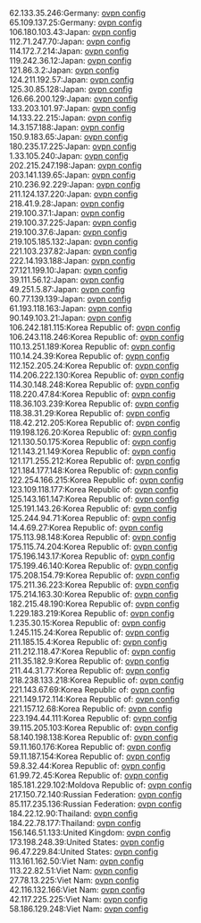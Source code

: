 62.133.35.246:Germany: [ovpn config](vpn/62_133_35_246.ovpn)  
65.109.137.25:Germany: [ovpn config](vpn/65_109_137_25.ovpn)  
106.180.103.43:Japan: [ovpn config](vpn/106_180_103_43.ovpn)  
112.71.247.70:Japan: [ovpn config](vpn/112_71_247_70.ovpn)  
114.172.7.214:Japan: [ovpn config](vpn/114_172_7_214.ovpn)  
119.242.36.12:Japan: [ovpn config](vpn/119_242_36_12.ovpn)  
121.86.3.2:Japan: [ovpn config](vpn/121_86_3_2.ovpn)  
124.211.192.57:Japan: [ovpn config](vpn/124_211_192_57.ovpn)  
125.30.85.128:Japan: [ovpn config](vpn/125_30_85_128.ovpn)  
126.66.200.129:Japan: [ovpn config](vpn/126_66_200_129.ovpn)  
133.203.101.97:Japan: [ovpn config](vpn/133_203_101_97.ovpn)  
14.133.22.215:Japan: [ovpn config](vpn/14_133_22_215.ovpn)  
14.3.157.188:Japan: [ovpn config](vpn/14_3_157_188.ovpn)  
150.9.183.65:Japan: [ovpn config](vpn/150_9_183_65.ovpn)  
180.235.17.225:Japan: [ovpn config](vpn/180_235_17_225.ovpn)  
1.33.105.240:Japan: [ovpn config](vpn/1_33_105_240.ovpn)  
202.215.247.198:Japan: [ovpn config](vpn/202_215_247_198.ovpn)  
203.141.139.65:Japan: [ovpn config](vpn/203_141_139_65.ovpn)  
210.236.92.229:Japan: [ovpn config](vpn/210_236_92_229.ovpn)  
211.124.137.220:Japan: [ovpn config](vpn/211_124_137_220.ovpn)  
218.41.9.28:Japan: [ovpn config](vpn/218_41_9_28.ovpn)  
219.100.37.1:Japan: [ovpn config](vpn/219_100_37_1.ovpn)  
219.100.37.225:Japan: [ovpn config](vpn/219_100_37_225.ovpn)  
219.100.37.6:Japan: [ovpn config](vpn/219_100_37_6.ovpn)  
219.105.185.132:Japan: [ovpn config](vpn/219_105_185_132.ovpn)  
221.103.237.82:Japan: [ovpn config](vpn/221_103_237_82.ovpn)  
222.14.193.188:Japan: [ovpn config](vpn/222_14_193_188.ovpn)  
27.121.199.10:Japan: [ovpn config](vpn/27_121_199_10.ovpn)  
39.111.56.12:Japan: [ovpn config](vpn/39_111_56_12.ovpn)  
49.251.5.87:Japan: [ovpn config](vpn/49_251_5_87.ovpn)  
60.77.139.139:Japan: [ovpn config](vpn/60_77_139_139.ovpn)  
61.193.118.163:Japan: [ovpn config](vpn/61_193_118_163.ovpn)  
90.149.103.21:Japan: [ovpn config](vpn/90_149_103_21.ovpn)  
106.242.181.115:Korea Republic of: [ovpn config](vpn/106_242_181_115.ovpn)  
106.243.118.246:Korea Republic of: [ovpn config](vpn/106_243_118_246.ovpn)  
110.13.251.189:Korea Republic of: [ovpn config](vpn/110_13_251_189.ovpn)  
110.14.24.39:Korea Republic of: [ovpn config](vpn/110_14_24_39.ovpn)  
112.152.205.24:Korea Republic of: [ovpn config](vpn/112_152_205_24.ovpn)  
114.206.222.130:Korea Republic of: [ovpn config](vpn/114_206_222_130.ovpn)  
114.30.148.248:Korea Republic of: [ovpn config](vpn/114_30_148_248.ovpn)  
118.220.47.84:Korea Republic of: [ovpn config](vpn/118_220_47_84.ovpn)  
118.36.103.239:Korea Republic of: [ovpn config](vpn/118_36_103_239.ovpn)  
118.38.31.29:Korea Republic of: [ovpn config](vpn/118_38_31_29.ovpn)  
118.42.212.205:Korea Republic of: [ovpn config](vpn/118_42_212_205.ovpn)  
119.198.126.20:Korea Republic of: [ovpn config](vpn/119_198_126_20.ovpn)  
121.130.50.175:Korea Republic of: [ovpn config](vpn/121_130_50_175.ovpn)  
121.143.21.149:Korea Republic of: [ovpn config](vpn/121_143_21_149.ovpn)  
121.171.255.212:Korea Republic of: [ovpn config](vpn/121_171_255_212.ovpn)  
121.184.177.148:Korea Republic of: [ovpn config](vpn/121_184_177_148.ovpn)  
122.254.166.215:Korea Republic of: [ovpn config](vpn/122_254_166_215.ovpn)  
123.109.118.177:Korea Republic of: [ovpn config](vpn/123_109_118_177.ovpn)  
125.143.161.147:Korea Republic of: [ovpn config](vpn/125_143_161_147.ovpn)  
125.191.143.26:Korea Republic of: [ovpn config](vpn/125_191_143_26.ovpn)  
125.244.94.71:Korea Republic of: [ovpn config](vpn/125_244_94_71.ovpn)  
14.4.69.27:Korea Republic of: [ovpn config](vpn/14_4_69_27.ovpn)  
175.113.98.148:Korea Republic of: [ovpn config](vpn/175_113_98_148.ovpn)  
175.115.74.204:Korea Republic of: [ovpn config](vpn/175_115_74_204.ovpn)  
175.196.143.17:Korea Republic of: [ovpn config](vpn/175_196_143_17.ovpn)  
175.199.46.140:Korea Republic of: [ovpn config](vpn/175_199_46_140.ovpn)  
175.208.154.79:Korea Republic of: [ovpn config](vpn/175_208_154_79.ovpn)  
175.211.36.223:Korea Republic of: [ovpn config](vpn/175_211_36_223.ovpn)  
175.214.163.30:Korea Republic of: [ovpn config](vpn/175_214_163_30.ovpn)  
182.215.48.190:Korea Republic of: [ovpn config](vpn/182_215_48_190.ovpn)  
1.229.183.219:Korea Republic of: [ovpn config](vpn/1_229_183_219.ovpn)  
1.235.30.15:Korea Republic of: [ovpn config](vpn/1_235_30_15.ovpn)  
1.245.115.24:Korea Republic of: [ovpn config](vpn/1_245_115_24.ovpn)  
211.185.15.4:Korea Republic of: [ovpn config](vpn/211_185_15_4.ovpn)  
211.212.118.47:Korea Republic of: [ovpn config](vpn/211_212_118_47.ovpn)  
211.35.182.9:Korea Republic of: [ovpn config](vpn/211_35_182_9.ovpn)  
211.44.31.77:Korea Republic of: [ovpn config](vpn/211_44_31_77.ovpn)  
218.238.133.218:Korea Republic of: [ovpn config](vpn/218_238_133_218.ovpn)  
221.143.67.69:Korea Republic of: [ovpn config](vpn/221_143_67_69.ovpn)  
221.149.172.114:Korea Republic of: [ovpn config](vpn/221_149_172_114.ovpn)  
221.157.12.68:Korea Republic of: [ovpn config](vpn/221_157_12_68.ovpn)  
223.194.44.111:Korea Republic of: [ovpn config](vpn/223_194_44_111.ovpn)  
39.115.205.103:Korea Republic of: [ovpn config](vpn/39_115_205_103.ovpn)  
58.140.198.138:Korea Republic of: [ovpn config](vpn/58_140_198_138.ovpn)  
59.11.160.176:Korea Republic of: [ovpn config](vpn/59_11_160_176.ovpn)  
59.11.187.154:Korea Republic of: [ovpn config](vpn/59_11_187_154.ovpn)  
59.8.32.44:Korea Republic of: [ovpn config](vpn/59_8_32_44.ovpn)  
61.99.72.45:Korea Republic of: [ovpn config](vpn/61_99_72_45.ovpn)  
185.181.229.102:Moldova Republic of: [ovpn config](vpn/185_181_229_102.ovpn)  
217.150.72.140:Russian Federation: [ovpn config](vpn/217_150_72_140.ovpn)  
85.117.235.136:Russian Federation: [ovpn config](vpn/85_117_235_136.ovpn)  
184.22.12.90:Thailand: [ovpn config](vpn/184_22_12_90.ovpn)  
184.22.78.177:Thailand: [ovpn config](vpn/184_22_78_177.ovpn)  
156.146.51.133:United Kingdom: [ovpn config](vpn/156_146_51_133.ovpn)  
173.198.248.39:United States: [ovpn config](vpn/173_198_248_39.ovpn)  
96.47.229.84:United States: [ovpn config](vpn/96_47_229_84.ovpn)  
113.161.162.50:Viet Nam: [ovpn config](vpn/113_161_162_50.ovpn)  
113.22.82.51:Viet Nam: [ovpn config](vpn/113_22_82_51.ovpn)  
27.78.13.225:Viet Nam: [ovpn config](vpn/27_78_13_225.ovpn)  
42.116.132.166:Viet Nam: [ovpn config](vpn/42_116_132_166.ovpn)  
42.117.225.225:Viet Nam: [ovpn config](vpn/42_117_225_225.ovpn)  
58.186.129.248:Viet Nam: [ovpn config](vpn/58_186_129_248.ovpn)  
